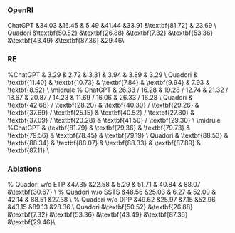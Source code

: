 ### OpenRI

ChatGPT     &34.03  &16.45  & 5.49  &41.44   &33.91 &\textbf{81.72} & 23.69 \\
Quadori &\textbf{50.52} &\textbf{26.88} &\textbf{7.32} &\textbf{53.36} &\textbf{43.49} &\textbf{87.36} &29.46\\ 

### RE

%ChatGPT  & 3.29 & 2.72 & 3.31 & 3.94 & 3.89 & 3.29 \\
Quadori   & \textbf{11.40}   & \textbf{10.73} & \textbf{7.84}  & \textbf{9.94}  & 7.93  & \textbf{8.52}   \\ \midrule
% ChatGPT & 26.33 / 16.28    & 19.28 / 12.74  & 21.32 / 13.67   & 20.87 / 14.23  & 11.69 / 16.06  & 26.33 / 16.28 \\
Quadori   & \textbf{42.68} / \textbf{28.20}   & \textbf{40.30} / \textbf{29.26} & \textbf{37.69} / \textbf{25.15} & \textbf{40.52} / \textbf{27.80} & \textbf{37.09} / \textbf{23.28} & \textbf{41.50} / \textbf{29.30}  \\ \midrule
%ChatGPT   & \textbf{81.79}   & \textbf{79.36} & \textbf{79.73} & \textbf{79.56} & \textbf{78.45} & \textbf{79.19}  \\
Quadori   & \textbf{88.53}   & \textbf{88.34} & \textbf{88.07} & \textbf{88.33} & \textbf{87.89} & \textbf{87.11}  \\


### Ablations
% Quadori w/o ETP  &47.35  &22.58 & 5.29   & 51.71  & 40.84 & 88.07 &\textbf{30.67}  \\
% Quadori w/o SSTS &48.56  &25.03 & 6.27  & 52.09  & 42.14 & 88.51 &27.38    \\
% Quadori w/o DPP &49.62 &25.97 &7.15 &52.96 &43.15 &89.13 &28.36      \\
Quadori &\textbf{50.52} &\textbf{26.88} &\textbf{7.32} &\textbf{53.36} &\textbf{43.49} &\textbf{87.36} &\textbf{29.46}\\ 